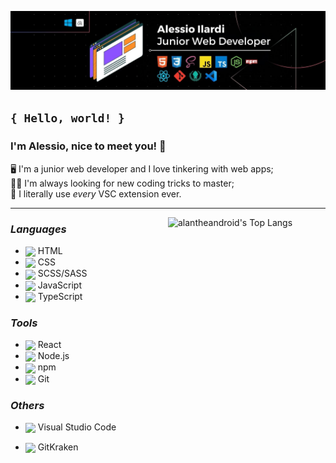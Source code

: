 <link href="style.css" rel="stylesheet"/>

<!-- ANCHOR Top banner -->

![LinkedIn Banner](/assets/banners/Banner_LinkedIn.jpg)

<!-- ANCHOR About me -->

## `{ Hello, world! }`

### I'm Alessio, nice to meet you! 👋

🖥️ I'm a junior web developer and I love tinkering with web apps;<br>
👨‍🎓 I'm always looking for new coding tricks to master;<br>
🤪 I literally use _every_ VSC extension ever.

---

<!-- ANCHOR GitHub Stats -->

<!-- <img width="50%" align="right" alt="alantheandroid's GitHub stats" src="https://github-readme-stats.vercel.app/api?username=alantheandroid&show_icons=true&theme=codeSTACKr" /> -->

<a href="https://github.com/anuraghazra/github-readme-stats">
    <img width="50%" align="right" alt="alantheandroid's Top Langs" src="https://github-readme-stats.vercel.app/api/top-langs/?username=alantheandroid&layout=compact&theme=codeSTACKr"/>
</a>

<!-- ANCHOR Tech stack -->

### _Languages_

- <img class="icon"  style="vertical-align:middle" src="https://cdn.jsdelivr.net/gh/devicons/devicon/icons/html5/html5-original.svg" /> HTML
- <img class="icon"  style="vertical-align:middle" src="https://cdn.jsdelivr.net/gh/devicons/devicon/icons/css3/css3-original.svg" /> CSS
- <img class="icon"  style="vertical-align:middle" src="https://cdn.jsdelivr.net/gh/devicons/devicon/icons/sass/sass-original.svg" /> SCSS/SASS
- <img class="icon"  style="vertical-align:middle" src="https://cdn.jsdelivr.net/gh/devicons/devicon/icons/javascript/javascript-original.svg" /> JavaScript
- <img class="icon"  style="vertical-align:middle" src="https://cdn.jsdelivr.net/gh/devicons/devicon/icons/typescript/typescript-original.svg" /> TypeScript

### _Tools_

- <img class="icon"  style="vertical-align:middle" src="https://cdn.jsdelivr.net/gh/devicons/devicon/icons/react/react-original.svg" /> React
- <img class="icon"  style="vertical-align:middle" src="https://cdn.jsdelivr.net/gh/devicons/devicon/icons/nodejs/nodejs-original.svg" /> Node.js
- <img class="icon"  style="vertical-align:middle" src="https://cdn.jsdelivr.net/gh/devicons/devicon/icons/npm/npm-original-wordmark.svg" /> npm
- <img class="icon"  style="vertical-align:middle" src="https://cdn.jsdelivr.net/gh/devicons/devicon/icons/git/git-original.svg" /> Git

### _Others_

- <img class="icon"  style="vertical-align:middle" src="https://cdn.jsdelivr.net/gh/devicons/devicon/icons/vscode/vscode-original.svg" /> Visual Studio Code

- <img class="icon"  style="vertical-align:middle" src="https://static-00.iconduck.com/assets.00/gitkraken-icon-512x446-ha22tv8l.png" /> GitKraken

<!-- ### _More about me_

<div id="gr_updates_widget">
	  <iframe sandbox id="the_iframe" src="https://goodreads.com/widgets/user_update_widget?height=400&num_updates=5&user=70728087&width=250" width="95%" height="90%" frameborder="0"></iframe>
    <div id="gr_footer">
        <p><b>GoodReads Updates 📖</b></p>
    </div>
</div>
 -->

